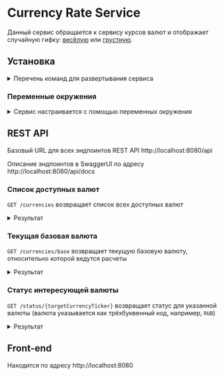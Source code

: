 # Currency Rate Service

Данный сервис обращается к сервису курсов валют и отображает случайную гифку: [весёлую](https://giphy.com/search/rich) или [грустную](https://giphy.com/search/broke).

## Установка

<details>

<summary>Перечень команд для развертывания сервиса</summary>

```bash
    git clone https://github.com/lihogub/currency-rate-spring.git
    cd currency-rate-spring
    DOCKER_BUILDKIT=1 docker build -t olihogub/currency-rate .
    docker run -p 8080:8080 olihogub/currency-rate currency-rate
```

</details>


### Переменные окружения

<details>

<summary>Сервис настраивается с помощью переменных окружения</summary>

| Переменная окружения  | Описание                                     | Значение  по умолчанию            |
|-----------------------|----------------------------------------------|-----------------------------------|
| GIPHY_API_URL         | URL сервиса с гифками                        | https://api.giphy.com/v1          |
| GIPHY_API_KEY         | Ключ для API сервиса с гифками               | 8Cj2M7PoQWMqd9XfI4j5oLtCLyKZ6e70  |
| OPEN_EXCHANGE_API_URL | URL сервиса с обменными курсами              | https://openexchangerates.org/api |
| OPEN_EXCHANGE_APP_ID  | `app_id` для API сервиса с обменными курсами | 636a9a120ce04033b05dd33427f5b8dd  |
| BASE_CURRENCY         | Базовая валюта                               | USD                               |

</details>

## REST API
    
Базовый URL для всех эндпоинтов REST API http://localhost:8080/api

Описание эндпоинтов в SwaggerUI по адресу http://localhost:8080/api/docs

### Список доступных валют

`GET /currencies` возвращает список всех доступных валют

<details>

<summary> Результат </summary>

```json
[
    ...
    {
        "ticker": "USD",
        "description": "United States Dollar"
    }
    ...
]
```

</details>


### Текущая базовая валюта

`GET /currencies/base` возвращает текущую базовую валюту, относительно которой ведутся расчеты

<details>

<summary> Результат </summary>

```json
{
    "ticker": "RUB",
    "description": "Russian Ruble"
}
```

</details>

### Статус интересующей валюты

`GET /status/{targetCurrencyTicker}` возвращает статус для указанной валюты (валюта указывается как трёхбуквенный код, например, `RUB`)

<details>

<summary> Результат </summary>

```json
{
    "deltaPrice": 2.5,
    "gifUrl": "https://domain.com/mygif.gif"
}
```

</details>

## Front-end

Находится по адресу http://localhost:8080

